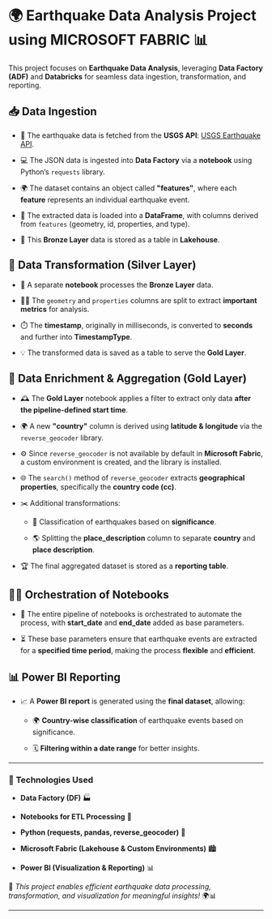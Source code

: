 # **🌍 Earthquake Data Analysis Project using MICROSOFT FABRIC 📊**

This project focuses on **Earthquake Data Analysis**, leveraging **Data Factory (ADF)** and **Databricks** for seamless data ingestion, transformation, and reporting.

## 📥 **Data Ingestion**  

- 🚨 The earthquake data is fetched from the **USGS API**: [USGS Earthquake API](https://earthquake.usgs.gov/fdsnws/event/1/#parameters).  

- 💻 The JSON data is ingested into **Data Factory** via a **notebook** using Python’s `requests` library.  

- 🌍 The dataset contains an object called **"features"**, where each **feature** represents an individual earthquake event.  

- 📝 The extracted data is loaded into a **DataFrame**, with columns derived from `features` (geometry, id, properties, and type).  

- 💾 This **Bronze Layer** data is stored as a table in **Lakehouse**.

## 🔄 **Data Transformation (Silver Layer)**  

- 🔧 A separate **notebook** processes the **Bronze Layer** data.  

- 🧑‍🔬 The `geometry` and `properties` columns are split to extract **important metrics** for analysis.  

- ⏱️ The **timestamp**, originally in milliseconds, is converted to **seconds** and further into **TimestampType**.  

- 💡 The transformed data is saved as a table to serve the **Gold Layer**.

## 🏅 **Data Enrichment & Aggregation (Gold Layer)**  

- 🕰️ The **Gold Layer** notebook applies a filter to extract only data **after the pipeline-defined start time**.  

- 🌍 A new **"country"** column is derived using **latitude & longitude** via the `reverse_geocoder` library.  

- ⚙️ Since `reverse_geocoder` is not available by default in **Microsoft Fabric**, a custom environment is created, and the library is installed.  

- 🌐 The `search()` method of `reverse_geocoder` extracts **geographical properties**, specifically the **country code (cc)**.  

- ✂️ Additional transformations:  

  - 🔴 Classification of earthquakes based on **significance**.  

  - 🌎 Splitting the **place_description** column to separate **country** and **place description**.  

- 🏆 The final aggregated dataset is stored as a **reporting table**.

## 🧑‍💻 **Orchestration of Notebooks**  

- 🔄 The entire pipeline of notebooks is orchestrated to automate the process, with **start_date** and **end_date** added as base parameters.  

- ⏳ These base parameters ensure that earthquake events are extracted for a **specified time period**, making the process **flexible** and **efficient**.

## 📊 **Power BI Reporting**  

- 📈 A **Power BI report** is generated using the **final dataset**, allowing:  

  - 🌍 **Country-wise classification** of earthquake events based on significance.  

  - 🗓️ **Filtering within a date range** for better insights.  

---

### 🚀 **Technologies Used**  

- **Data Factory (DF)** 🏭  

- **Notebooks for ETL Processing** 📝  

- **Python (requests, pandas, reverse_geocoder)** 🐍  

- **Microsoft Fabric (Lakehouse & Custom Environments)** 🏙️  

- **Power BI (Visualization & Reporting)** 📊

📌 *This project enables efficient earthquake data processing, transformation, and visualization for meaningful insights!* 🌍📊  

---
